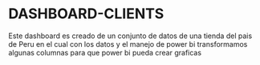 # DASHBOARD-CLIENTS
Este dashboard es creado de un conjunto de datos de una tienda del pais de Peru en el cual con los datos y el manejo de power bi transformamos algunas columnas para que power bi 
pueda crear graficas 
